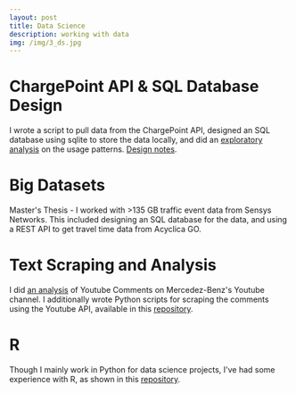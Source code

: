 ```yaml
---
layout: post
title: Data Science
description: working with data
img: /img/3_ds.jpg
---
```


# ChargePoint API & SQL Database Design
I wrote a script to pull data from the ChargePoint API, designed an SQL database using sqlite to store the data locally, and did an [exploratory analysis](https://github.com/lefthandwriter/ChargePointAPI/blob/master/Notebooks/Exploratory.ipynb) on the usage patterns. [Design notes](https://lefthandwriter.github.io/software/2018/06/22/Designing-EV-Database.html).

# Big Datasets
Master's Thesis - I worked with >135 GB traffic event data from Sensys Networks. This included designing an SQL database for the data, and using a REST API to get travel time data from Acyclica GO.

# Text Scraping and Analysis
I did [an analysis](http://nbviewer.jupyter.org/github/lefthandwriter/DataIncProject/blob/master/Notebooks/Mercedes-Benz.ipynb) of Youtube Comments on Mercedez-Benz's Youtube channel. I additionally wrote Python scripts for scraping the comments using the Youtube API, available in this [repository](https://github.com/lefthandwriter/DataIncProject).

# R
Though I mainly work in Python for data science projects, I've had some experience with R, as shown in this [repository](https://github.com/lefthandwriter/R-programming).